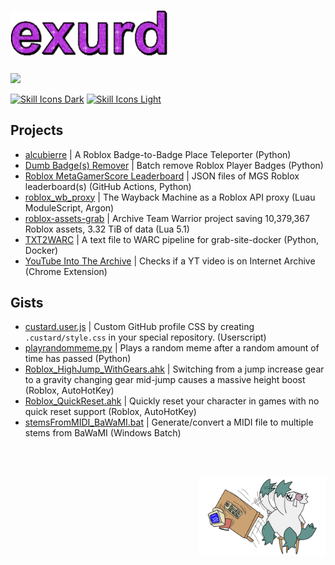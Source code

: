 # <img src="./gifs/exurd.gif" alt="exurd" style="width:50%; height:auto;"/>

<picture>
  <source
    srcset="https://github-readme-stats.vercel.app/api?username=exurd&show_icons=true&cache_seconds=86400&theme=github_dark&hide_border=true&bg_color=00000000&hide_title=true"
    media="(prefers-color-scheme: dark)"
  />
  <source
    srcset="https://github-readme-stats.vercel.app/api?username=exurd&show_icons=true&cache_seconds=86400&theme=default&hide_border=true&bg_color=00000000&hide_title=true"
    media="(prefers-color-scheme: light), (prefers-color-scheme: no-preference)"
  />
  <img src="https://github-readme-stats.vercel.app/api?username=exurd&show_icons=true&cache_seconds=86400&theme=default&hide_title=true" />
</picture>


<!-- for some reason only the ableton icon appears when using <picture> -->
<!-- <picture>
  <source
    srcset="https://skillicons.dev/icons?i=ableton,anaconda,apple,blender,css,docker,git,html,js,linux,lua,md,py,robloxstudio,vscode,windows&perline=8&theme=dark"
    media="(prefers-color-scheme: dark)"
  />
  <source
    srcset="https://skillicons.dev/icons?i=ableton,anaconda,apple,blender,css,docker,git,html,js,linux,lua,md,py,robloxstudio,vscode,windows&perline=8&theme=light"
    media="(prefers-color-scheme: light), (prefers-color-scheme: no-preference)"
  />
  <img src="https://skillicons.dev/icons?i=ableton,anaconda,apple,blender,css,docker,git,html,js,linux,lua,md,py,robloxstudio,vscode,windows&perline=8" />
</picture> -->

[![Skill Icons Dark](https://skillicons.dev/icons?i=ableton,anaconda,apple,blender,css,docker,git,html,js,linux,lua,md,py,robloxstudio,vscode,windows&perline=8&theme=dark)](https://github.com/exurd#gh-dark-mode-only)
[![Skill Icons Light](https://skillicons.dev/icons?i=ableton,anaconda,apple,blender,css,docker,git,html,js,linux,lua,md,py,robloxstudio,vscode,windows&perline=8&theme=light)](https://github.com/exurd#gh-light-mode-only)


<!--
## Things I'm working on
* My website
* Preparing myself for a Computer Games Programming course
* Going through the CS50x course
* Completing Advent of Code 2015 (in Python)
-->

## Projects
* [alcubierre](https://github.com/exurd/alcubierre) | A Roblox Badge-to-Badge Place Teleporter (Python)
* [Dumb Badge(s) Remover](https://github.com/exurd/DBR) | Batch remove Roblox Player Badges (Python)
* [Roblox MetaGamerScore Leaderboard](https://github.com/exurd/roblox_mgs_leaderboard) | JSON files of MGS Roblox leaderboard(s) (GitHub Actions, Python)
* [roblox_wb_proxy](https://github.com/exurd/roblox_wb_proxy) | The Wayback Machine as a Roblox API proxy (Luau ModuleScript, Argon)
* [roblox-assets-grab](https://github.com/ArchiveTeam/roblox-assets-grab) | Archive Team Warrior project saving 10,379,367 Roblox assets, 3.32 TiB of data (Lua 5.1)
* [TXT2WARC](https://github.com/exurd/TXT2WARC) | A text file to WARC pipeline for grab-site-docker (Python, Docker)
* [YouTube Into The Archive](https://github.com/exurd/YITA) | Checks if a YT video is on Internet Archive (Chrome Extension)

## Gists
* [custard.user.js](https://gist.github.com/exurd/32f3e889c0f7b4433ee4d475bad9f573) | Custom GitHub profile CSS by creating `.custard/style.css` in your special repository. (Userscript)
* [playrandommeme.py](https://gist.github.com/exurd/c116ece33194980a25241e800749bc00) | Plays a random meme after a random amount of time has passed (Python)
* [Roblox_HighJump_WithGears.ahk](https://gist.github.com/exurd/55efbae38cb68d020c26e144078b0506) | Switching from a jump increase gear to a gravity changing gear mid-jump causes a massive height boost (Roblox, AutoHotKey)
* [Roblox_QuickReset.ahk](https://gist.github.com/exurd/ad6a0fbf222e4b2c8f2b09d1ab61c8fc) | Quickly reset your character in games with no quick reset support (Roblox, AutoHotKey)
* [stemsFromMIDI_BaWaMI.bat](https://gist.github.com/exurd/d986eb093388ec62b014b1145e0b9b4d) | Generate/convert a MIDI file to multiple stems from BaWaMI (Windows Batch)

<br><br>

<!-- bottom area -->
<p align="right">
  <a href="https://www.youtube.com/watch?v=ZzR6ara8NTU">
    <img src="./pics/abomasnow_raigtable.png" title="&quot;Segmentation fault (core dumped)&quot; mY ASS-" style="width:40%; height:auto;"/>
  </a>
</p>
